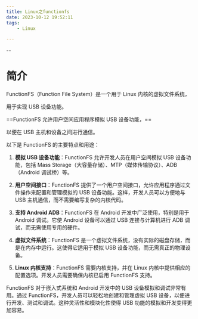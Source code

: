 ```yaml
---
title: Linux之functionfs
date: 2023-10-12 19:52:11
tags:
	- Linux

---
```


--

# 简介

FunctionFS（Function File System）是一个用于 Linux 内核的虚拟文件系统，

用于实现 USB 设备功能。

==FunctionFS 允许用户空间应用程序模拟 USB 设备功能，==

以便在 USB 主机和设备之间进行通信。



以下是 FunctionFS 的主要特点和用途：

1. **模拟 USB 设备功能**：FunctionFS 允许开发人员在用户空间模拟 USB 设备功能，包括 Mass Storage（大容量存储）、MTP（媒体传输协议）、ADB（Android 调试桥）等。

2. **用户空间接口**：FunctionFS 提供了一个用户空间接口，允许应用程序通过文件操作来配置和管理模拟的 USB 设备功能。这样，开发人员可以方便地与 USB 主机通信，而不需要编写复杂的内核代码。

3. **支持 Android ADB**：FunctionFS 在 Android 开发中广泛使用，特别是用于 Android 调试。它使 Android 设备可以通过 USB 连接与计算机进行 ADB 调试，而无需使用专用的硬件。

4. **虚拟文件系统**：FunctionFS 是一个虚拟文件系统，没有实际的磁盘存储，而是在内存中运行。这使得它适用于模拟 USB 设备功能，而无需真正的物理设备。

5. **Linux 内核支持**：FunctionFS 需要内核支持，并在 Linux 内核中提供相应的配置选项。开发人员需要确保内核已启用 FunctionFS 支持。

FunctionFS 对于嵌入式系统和 Android 开发中的 USB 设备模拟和调试非常有用。通过 FunctionFS，开发人员可以轻松地创建和管理虚拟 USB 设备，以便进行开发、测试和调试。这种灵活性和模块化性使得 USB 功能的模拟和开发变得更加容易。